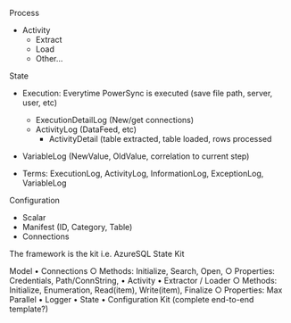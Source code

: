 Process
 - Activity
	- Extract
	- Load
	- Other...

State
 - Execution: Everytime PowerSync is executed (save file path, server, user, etc)
	- ExecutionDetailLog (New/get connections)
	- ActivityLog (DataFeed, etc)
		- ActivityDetail (table extracted, table loaded, rows processed
 - VariableLog (NewValue, OldValue, correlation to current step)

 - Terms: ExecutionLog, ActivityLog, InformationLog, ExceptionLog, VariableLog

Configuration
 - Scalar
 - Manifest (ID, Category, Table)
 - Connections

The framework is the kit i.e. AzureSQL State Kit

Model
	• Connections
		○ Methods:  Initialize, Search, Open, 
		○ Properties:  Credentials, Path/ConnString, 
	• Activity
	• Extractor / Loader
		○ Methods:  Initialize, Enumeration, Read(item), Write(item), Finalize
		○ Properties:  Max Parallel
	• Logger
	• State
	• Configuration
Kit (complete end-to-end template?)